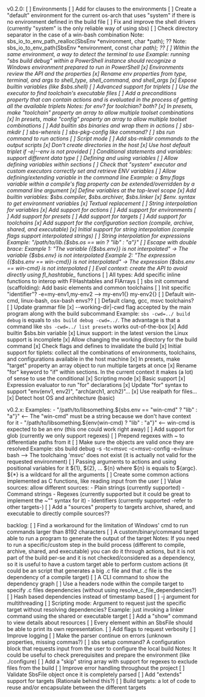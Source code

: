 v0.2.0:
    [ ] Environments
        [ ] Add for clauses to the environments
        [ ] Create a "default" environment for the current os-arch that uses "system" if there is no environment defined in the build file
        [ ] Fix and improve the shell drivers (currently "system" is the only reliable way of using sbs)
            [ ] Check directory separator in the case of a win-bash combination
                Note: sbs_io_to_env_path_realloc(SbsEnv *environment, char *path); ??
                Note: sbs_io_to_env_path(SbsEnv *environment, const char *path); ??
            [ ] Within the same environment, a way to detect the terminal to use
                Example: running "sbs build debug" within a PowerShell instance should recognize a Windows environment prepared to run in PowerShell
        [x] Environments review the API and the properties
            [x] Rename env properties from type, terminal, and args to shell_type, shell_command, and shell_args
            [x] Expose builtin variables (like $sbs.shell)
    [ ] Advanced support for triplets
        [ ] Use the executor to find toolchain's executable files
        [ ] Add a preconditions property that can contain actions and is evaluated in the process of getting all the available triplets
            Notes: for env? for toolchian? both?
        [x] In presets, make "toolchain" property an array to allow multiple toolset combinations
        [x] In presets, make "config" property an array to allow multiple toolset combinations
    [ ] Add builtin sbs binaries and wrap them in actions
        [ ] sbs-mkdir
        [ ] sbs-whereis
        [ ] sbs-pkg-config like command?
    [ ] sbs run command to run actions
    [ ] Script mode
        [ ] Add sbs-mkdir commands to the output scripts
        [x] Don't create directories in the host
        [x] Use host default triplet if -e|--env is not provided
    [ ] Conditional statements and variables: support different data type
    [ ] Defining and using variables
        [ ] Allow defining variables within sections
        [ ] Check that "system" executor and custom executors correctly set and retrieve ENV variables
        [ ] Allow defining/extending variable in the command line
            Example: a $my.flags variable within a compile's flag property can be extended/overridden by a command line argument
        [x] Define variables at the top-level scope
        [x] Add builtin variables: $sbs.compiler, $sbs.archiver, $sbs.linker
        [x] $env.<name> syntax to get environment variables
        [x] Textual replacement 
    [ ] String interpolation for variables
        [x] Add support for actions
        [ ] Add support for environments
        [ ] Add support for presets
        [ ] Add support for targets
        [ ] Add support for toolchains
        [x] Add support for the configuration section (compile, archive, shared, and executable)
        [x] Initial support for string interpolation (compile flags support interpolated strings)
    [ ] String interpolation for expressions
        Example: "/path/to/lib.{$sbs.os == win ? "lib" : "a"}"
        [ ] Escape with double brace: 
            Example 1: "The variable {{$sbs.env}} is not interpolated" -> The variable {$sbs.env} is not interpolated
            Example 2: "The expression {{$sbs.env == win-cmd}} is not interpolated" -> The expression {$sbs.env == win-cmd} is not interpolated
    [ ] Eval context: create the API to avoid directly using fl_hashtable_* functions
    [ ] All types: Add specific inline functions to interop with FlHashtables and FlArrays
    [ ] sbs init command (scaffolding): Add basic elements and common toolchains
        [ ] Init specific "identifier"? -e=my-env1,my-env2 --> my-env1{} my-env2{}
        [ ] Default win-cmd, linux-bash, osx-bash envs??
        [ ] Default clang, gcc, msvc toolchains?    
    [ ] Update grammar file
    [x] --working-dir|-cwd flag accepted by the main program along with the build subcommand
        Example: `sbs -cwd=../ build debug` is equals to `sbs build debug -cwd=../`. The advantage is that a command like
        `sbs -cwd=../ list presets` works out-of-the-box
    [x] Add builtin $sbs.bin variable
    [x] Linux support: in the latest version the Linux support is incomplete
    [x] Allow changing the working directory for the build command
    [x] Check flags and defines to invalidate the build
    [x] Initial support for tiplets: collect all the combinations of environments, toolchains, and configurations available in the host machine
    [x] In presets, make "target" property an array object to run multiple targets at once
    [x] Rename "for" keyword to "if" within sections. In the current context it makes (a lot) of sense to use the conditional
    [x] Scripting mode
        [x] Basic support
    [x] Expression evaluator to run "for" declarations
    [x] Update "for" syntax to support "env(env1, env2)", "arch(arch1, arch2)"...
    [x] Use realpath for files...
    [x] Detect host OS and architecture (basic)

v0.2.x:
        Examples: 
            - "/path/to/libsomething.${sbs.env == "win-cmd" ? "lib" : "a"}" <-- The "win-cmd" must be a string because we don't have context for it
            - "/path/to/libsomething.${env(win-cmd) ? "lib" : "a"}" <-- win-cmd is expected to be an env (this one could work right away)
    [ ] Add support for glob (currently we only support regexes)
        [ ] Prepend regexes with ~ to differentiate paths from it
    [ ] Make sure the objects are valid once they are resolved 
        Example: sbs build debug -s -tc=msvc -c=msvc-config -e=linux-bash --> The toolchaing 'msvc' does not exist (it is actually not valid for the requested environment)
    [ ] Passing arguments to actions and using positional variables for it ${1}, ${2}, ... ${n} where ${n} is equals to ${argc}. ${*} is a wildcard for all the arguments
        [ ] Create some common actions implemented as C functions, like reading input from the user
    [ ] Value sources: allow different sources:
        - Plain strings (currently supported)
        - Command strings
        - Regexes (currently supported but it could be great to implement the ~"" syntax for it)
        - Identifiers (currently supported -refer to other targets-)
    [ ] Add a "sources" property to targets archive, shared, and executable to directly compile sources??

backlog:
    [ ] Find a workaround for the limitation of Windows' cmd to run commands larger than 8192 characters
    [ ] A custom/binary/command target able to run a program to generate the output of the target
        Notes: If you need to run a specific/custom step in the build process (different to compile, archive, shared, and executable) you can do it through actions, 
        but it is not part of the build per-se and it is not checked/considered as a dependency, so it is useful to have a custom target able to perform custom actions
        (it could be an script that generates a big .c file and that .c file is the dependency of a compile target)
    [ ] A CLI command to show the dependency graph
    [ ] Use a headers node within the compile target to specify .c files dependencies (without using resolve_c_file_dependencies?)
    [ ] Hash based dependencies instead of timestamp based
    [ ] -j argument for multithreading
    [ ] Scripting mode: Argument to request just the specific target without resolving dependencies?
        Example: just invoking a linker command using the shared or executable target
    [ ] Add a "show" command to view details about resources
        [ ] Every element within an SbsFile should be able to print its own representation.
    [ ] Add flags to request verbosity
        [ ] Improve logging
        [ ] Make the parser continue on errors (unknown properties, missing commas?)
    [ ] sbs setup command? A configuration block that requests input from the user to configure the local build
        Notes: It could be useful to check prerequisites and prepare the environment (like ./configure)
    [ ] Add a "skip" string array with support for regexes to exclude files from the build
    [ ] Improve error handling throughout the project
    [ ] Validate SbsFile object once it is completely parsed
    [ ] Add "extends" support for targets (Rationale behind this?)
    [ ] Build targets: a lot of code to reuse and/or encapsulate between the different targets